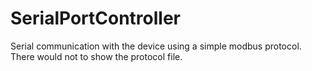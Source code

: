 # SerialPortController

Serial communication with the device using a simple modbus protocol.
There would not to show the protocol file.


